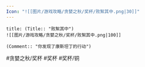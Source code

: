 ```yaml
---
Icon: "![[图片/游戏攻略/贪婪之秋/奖杯/败絮其中.png|30]]"
---
```

```ad-common-bronze-trophy
title: (Title:: "败絮其中")
![[图片/游戏攻略/贪婪之秋/奖杯/败絮其中.png|100]]

(Comment:: "你发现了康斯坦丁的行动")
```

#贪婪之秋/奖杯 #奖杯 #奖杯/铜

